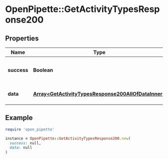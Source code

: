 # OpenPipette::GetActivityTypesResponse200

## Properties

| Name | Type | Description | Notes |
| ---- | ---- | ----------- | ----- |
| **success** | **Boolean** | If the response is successful or not | [optional] |
| **data** | [**Array&lt;GetActivityTypesResponse200AllOfDataInner&gt;**](GetActivityTypesResponse200AllOfDataInner.md) | The array of activity types | [optional] |

## Example

```ruby
require 'open_pipette'

instance = OpenPipette::GetActivityTypesResponse200.new(
  success: null,
  data: null
)
```

